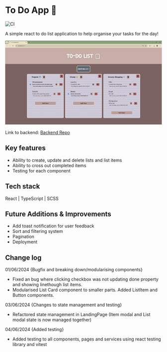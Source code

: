 # To Do App 📝
![CI](https://github.com/<mcelle888>/<todo-frontend>/actions/workflows/ci.yml/badge.svg)

A simple react to do list application to help organise your tasks for the day!

![Screenshot](/src/assets/todo.png)

Link to backend: [Backend Repo](https://github.com/mcelle888/todo-backend)


## Key features
- Ability to create, update and delete lists and list items
- Ability to cross out completed items
- Testing for each component

## Tech stack
React | TypeScript | SCSS

## Future Additions & Improvements
- Add toast notification for user feedback
- Sort and filtering system
- Pagination
- Deployment


## Change log

01/06/2024 {Bugfix and breaking down/modularising components}
- Fixed an bug where clicking checkbox was not updating done property and showing linethough list items. 
- Modularised List Card component to smaller parts. Added ListItem and Button components.

03/06/2024 {Changes to state management and testing}
- Refactored state management in LandingPage (Item modal and List modal state is now managed together)

04/06/2024 {Added testing}
- Added testing to all components, pages and services using react testing library and vitest